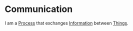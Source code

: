 # Communication

I am a [Process](60062.md) that exchanges [Information](60007.md) between [Things](60003.md).
